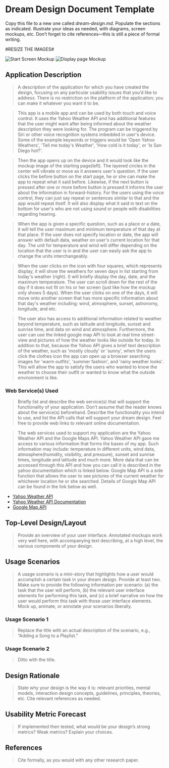 # Dream Design Document Template
Copy this file to a new one called _dream-design.md_. Populate the sections as indicated. Illustrate your ideas as needed, with diagrams, screen mockups, etc. Don’t forget to cite references—this is still a piece of formal writing.

#RESIZE THE IMAGES#

![Start Screen Mockup](/images/dd_start-screen.png)
![Display page Mockup](/images/dd_summary.png)

## Application Description
> A description of the application for which you have created the design, focusing on any particular usability issues that you’d like to address. There is no restriction on the platform of the application; you can make it whatever you want it to be.

>This app is a mobile app and can be used by both touch and voice control. It uses the Yahoo Weather API and has additional features that the user might want after being informed about the weather description they were looking for. The program can be triggered by Siri or other voice recognition systems imbedded in user's device. Some of the example keywords or triggers would be 'Open Yahoo Weathers', 'Tell me today's Weather', 'How cold is it today', or 'Is San Diego hot?'.

>Then the app opens up on the device and it would look like the mockup image of the starting page(left). The layered circles in the center will vibrate or move as it answers user's question. If the user clicks the before button on the start page, he or she can make the app to repeat what it said before. Likewise, if the next button is pressed after one or more before button is pressed it informs the user about the information in forward-history. For the users using the voice control, they can just say repeat or sentences similar to that and the app would repeat itself. It will also display what it said in text on the bottom for user's who are not using sound or people with disabilities regarding hearing.

>When the app is given a specific question, such as a place or a date, it will tell the user maximum and minimum temperature of that day at that place. If the user does not specify location or date, the app will answer with default data, weather on user's current location for that day. The unit for temperature and wind will differ depending on the location that the user is in and the user can easily ask the app to change the units interchangeably.

>When the user clicks on the icon with four squares, which represents display, it will show the weathers for seven days in list starting from today's weather (right). It will briefly display the day, date, and the maximum temperature. The user can scroll down for the rest of the day if it does not fit on his or her screen (just like how the mockup only shows 5 days). When the user clicks on one of the days, it will move onto another screen that has more specific information about that day's weather including: wind, atmosphere, sunset, astronomy, longitude, and etc.

>The user also has access to additional information related to weather beyond temperature, such as latitude and longitude, sunset and sunrise time, and data on wind and atmosphere. Furthermore, the user can use the linked google map API to look at real time street-view and pictures of how the weather looks like outside for today. In addition to that, because the Yahoo API gives a brief text description of the weather, such as 'mostly cloudy' or 'sunny', when the users click the clothes icon the app can open up a browser searching images for 'warm outfits', 'summer fashion', and 'rainy weather looks'. This will allow the app to satisfy the users who wanted to know the weather to choose their outfit or wanted to know what the outside environment is like.


### Web Service(s) Used
> Briefly list and describe the web service(s) that will support the functionality of your application. Don’t assume that the reader knows about the service(s) beforehand. Describe the functionality you intend to use, and list the API calls that will support your dream design. Feel free to provide web links to relevant online documentation.

>The web services used to support my application are the Yahoo Weather API and the Google Maps API. Yahoo Weather API gave me access to various information that forms the bases of my app. Such information may include: temperature in different units, wind data, atmosphere(humidity, visibility, and pressure), sunset and sunrise times, longitude and latitude and much more. More data that can be accessed through this API and how you can call it is described in the yahoo documentation which is linked below. Google Map API is a side function that allows the user to see pictures of the current weather for whichever location he or she searched. Details of Google Map API can be found in the link below as well.

* [Yahoo Weather API](https://developer.yahoo.com/weather/)
* [Yahoo Weather API Documentation](https://developer.yahoo.com/weather/documentation.html)
* [Google Map API](https://developers.google.com/maps/web-services/)

## Top-Level Design/Layout
> Provide an overview of your user interface. Annotated mockups work very well here, with accompanying text describing, at a high level, the various components of your design.

## Usage Scenarios
> A usage scenario is a mini-story that highlights how a user would accomplish a certain task in your dream design. Provide at least two. Make sure to provide the following information per scenario: (a) the task that the user will perform, (b) the relevant user interface elements for performing this task, and (c) a brief narrative on how the user would perform this task with those user interface elements. Mock up, animate, or annotate your scenarios liberally.

### Usage Scenario 1
> Replace the title with an actual description of the scenario, e.g., “Adding a Song to a Playlist.”

### Usage Scenario 2
> Ditto with the title.

## Design Rationale
> State why your design is the way it is: relevant priorities, mental models, interaction design concepts, guidelines, principles, theories, etc. Cite relevant references as needed.

## Usability Metric Forecast
> If implemented then tested, what would be your design’s strong metrics? Weak metrics? Explain your choices.

## References
> Cite formally, as you would with any other research paper.
